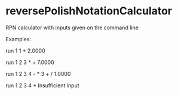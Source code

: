 # reversePolishNotationCalculator
RPN calculator with inputs given on the command line

Examples:

run 1 1 +
2.0000

run 1 2 3 * +
7.0000

run 1 2 3 4 - \* 3 + /
1.0000

run 1 2 3 4 *
Insufficient input
